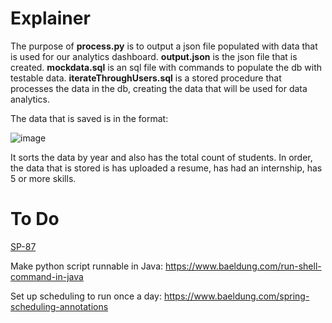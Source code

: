 # Explainer

The purpose of **process.py** is to output a json file populated with data that is used for our analytics dashboard.  **output.json** is the json file that is created.  **mockdata.sql** is an sql file with commands to populate the db with testable data.  **iterateThroughUsers.sql** is a stored procedure that processes the data in the db, creating the data that will be used for data analytics.

The data that is saved is in the format:

![image](https://github.com/user-attachments/assets/c01a0191-695d-4e77-8fc8-dca94d735a2e)

It sorts the data by year and also has the total count of students.  In order, the data that is stored is has uploaded a resume, has had an internship, has 5 or more skills.

# To Do

[SP-87](https://himeluddin.atlassian.net/browse/SP-87?atlOrigin=eyJpIjoiZjlmZGJkNmQwZWNhNDY1YTlkN2ExYzhkYmI3YmM2MjYiLCJwIjoiaiJ9)

Make python script runnable in Java: https://www.baeldung.com/run-shell-command-in-java

Set up scheduling to run once a day: https://www.baeldung.com/spring-scheduling-annotations
